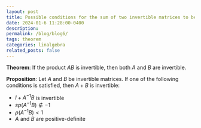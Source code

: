 ```yaml
---
layout: post
title: Possible conditions for the sum of two invertible matrices to be invertible
date: 2024-01-6 11:28:00-0400
description: 
permalink: /blog/blog6/
tags: theorem
categories: linalgebra
related_posts: false
---
```


**Theorem**: If the product $AB$ is invertible, then both $A$ and $B$ are invertible.

**Proposition**: Let $A$ and $B$ be invertible matrices. If one of the following conditions is satisfied, then $A+B$ is invertible:  
- $I + A^{-1}B$ is invertible
- $sp(A^{-1}B) \notin -1$
- $\rho(A^{-1}B) < 1$
- $A$ and $B$ are positive-definite
